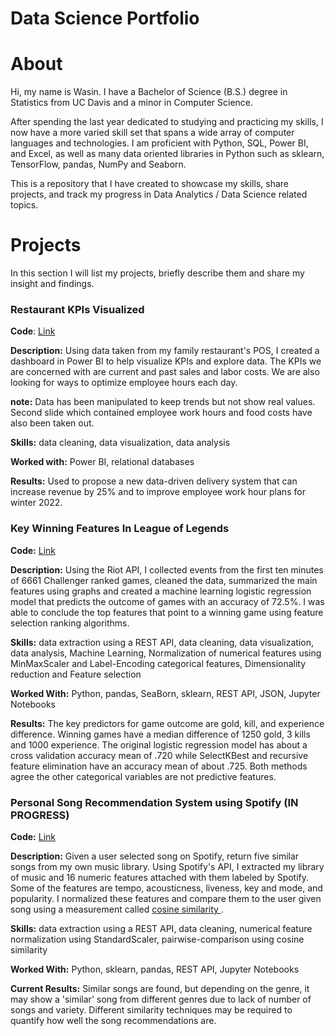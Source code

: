 # Data Science Portfolio

# About

Hi, my name is Wasin. I have a Bachelor of Science (B.S.) degree in Statistics from UC Davis and a minor in Computer Science.

After spending the last year dedicated to studying and practicing my skills, I now have a more varied skill set that spans a wide array of computer languages and technologies. I am proficient with Python, SQL, Power BI, and Excel, as well as many data oriented libraries in Python such as sklearn, TensorFlow, pandas, NumPy and Seaborn.

This is a repository that I have created to showcase my skills, share projects, and track my progress in Data Analytics / Data Science related topics.

# Projects

In this section I will list my projects, briefly describe them and share my insight and findings.

### Restaurant KPIs Visualized

**Code**: [Link](https://github.com/WasinHongmanee/Sales-Report/blob/main/dashboard.pdf)

**Description:** Using data taken from my family restaurant's POS, I created a dashboard in Power BI to help visualize KPIs and explore data. The KPIs we are concerned with are current and past sales and labor costs. We are also looking for ways to optimize employee hours each day. 

**note:** Data has been manipulated to keep trends but not show real values. Second slide which contained employee work hours and food costs have also been taken out.

**Skills:** data cleaning, data visualization, data analysis

**Worked with:** Power BI, relational databases

**Results:** Used to propose a new data-driven delivery system that can increase revenue by 25% and to improve
employee work hour plans for winter 2022.



### Key Winning Features In League of Legends

**Code:** [Link](https://github.com/WasinHongmanee/League-Win-Predictors)

**Description:** Using the Riot API, I collected events from the first ten minutes of 6661 Challenger ranked games, cleaned the data, summarized the main features using graphs and created a machine learning logistic regression model that predicts the outcome of games with an accuracy of 72.5%. I was able to conclude the top features that point to a winning game using feature selection ranking algorithms.

**Skills:** data extraction using a REST API, data cleaning, data visualization, data analysis, Machine Learning, Normalization of numerical features using MinMaxScaler and Label-Encoding categorical features, Dimensionality reduction and Feature selection

**Worked With:** Python, pandas, SeaBorn, sklearn, REST API, JSON, Jupyter Notebooks

**Results:** The key predictors for game outcome are gold, kill, and experience difference. Winning games have a median difference of 1250 gold, 3 kills and 1000 experience. The original logistic regression model has about a cross validation accuracy mean of .720 while SelectKBest and recursive feature elimination have an accuracy mean of about .725. Both methods agree the other categorical variables are not predictive features.



### Personal Song Recommendation System using Spotify (IN PROGRESS)

**Code:** [Link](https://github.com/WasinHongmanee/SpotifyRecommendation)

**Description:** Given a user selected song on Spotify, return five similar songs from my own music library. Using Spotify's API, I extracted my library of music and 16 numeric features attached with them labeled by Spotify. Some of the features are tempo, acousticness, liveness, key and mode, and popularity. I normalized these features and compare them to the user given song using a measurement called [cosine similarity ](https://en.wikipedia.org/wiki/Cosine_similarity).

**Skills:** data extraction using a REST API, data cleaning, numerical feature normalization using StandardScaler, pairwise-comparison using cosine similarity

**Worked With:** Python, sklearn, pandas, REST API, Jupyter Notebooks

**Current Results:** Similar songs are found, but depending on the genre, it may show a 'similar' song from different genres due to lack of number of songs and variety. Different similarity techniques may be required to quantify how well the song recommendations are.

